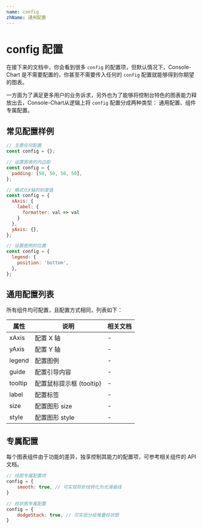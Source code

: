 ```yaml
---
name: config
zhName: 通用配置
---
```


# config 配置

在接下来的文档中，你会看到很多 `config` 的配置项，但默认情况下，Console-Chart 是不需要配置的，你甚至不需要传入任何的 `config` 配置就能够得到你期望的图表。

一方面为了满足更多用户的业务诉求，另外也为了能够将控制台特色的图表能力释放出去，Console-Chart从逻辑上将 `config` 配置分成两种类型： 通用配置、组件专属配置。

## 常见配置样例

```javascript
// 无需任何配置
const config = {};

// 设置图表的内边距
const config = {
  padding: [50, 50, 50, 50],
};

// 格式化X轴的刻度值
const config = {
  xAxis: {
    label: {
      formatter: val => val
    }
  },
  yAxis: {},
};

// 设置图例的位置
const config = {
  legend: {
    position: 'bottom',
  },
};
```

## 通用配置列表
所有组件均可配置，且配置方式相同，列表如下：

| 属性 | 说明 | 相关文档 |
| --- | --- | --- |
| xAxis | 配置 X 轴 | - |
| yAxis | 配置 Y 轴 | - |
| legend | 配置图例 | - |
| guide | 配置引导内容 | - |
| tooltip | 配置鼠标提示框 (tooltip) | - |
| label | 配置标签 | - |
| size | 配置图形 size | - |
| style | 配置图形 style | - |

## 专属配置

每个图表组件由于功能的差异，独享控制其能力的配置项，可参考相关组件的 API 文档。

```javascript
// 线图专属配置项
config = {
 	smooth: true, // 可实现将折线转化为光滑曲线 
}

// 柱状图专属配置
config = {
	dodgeStack: true, // 可实现分组堆叠柱状图
}
```


